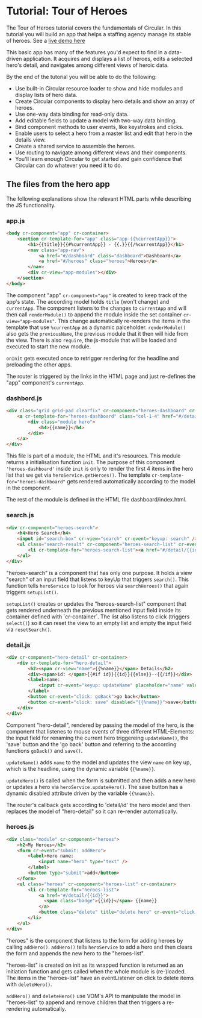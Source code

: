 # Tutorial: Tour of Heroes

The Tour of Heroes tutorial covers the fundamentals of Circular.
In this tutorial you will build an app that helps a staffing agency manage its stable of heroes. See a [live demo here](https://pitpik.github.io/circularjs/heroes)

This basic app has many of the features you'd expect to find in a data-driven application. It acquires and displays a list of heroes, edits a selected hero's detail, and navigates among different views of heroic data.

By the end of the tutorial you will be able to do the following:

 - Use built-in Circular resource loader to show and hide modules and display lists of hero data.
 - Create Circular components to display hero details and show an array of heroes.
 - Use one-way data binding for read-only data.
 - Add editable fields to update a model with two-way data binding.
 - Bind component methods to user events, like keystrokes and clicks.
 - Enable users to select a hero from a master list and edit that hero in the details view.
 - Create a shared service to assemble the heroes.
 - Use routing to navigate among different views and their components.
 - You'll learn enough Circular to get started and gain confidence that Circular can do whatever you need it to do.


## The files from the hero app

The following explanations show the relevant HTML parts while describing the JS functionality.


### app.js

```HTML
<body cr-component="app" cr-container>
    <section cr-template-for="app" class="app-{{%currentApp}}">
        <h1>{{title}}{{#%currentApp}} - {{.}}{{/%currentApp}}</h1>
        <nav class="app-nav">
            <a href="#/dashboard" class="dashboard">Dashboard</a>
            <a href="#/heroes" class="heroes">Heroes</a>
        </nav>
        <div cr-view="app-modules"></div>
    </section>
</body>
```

The component "app" `cr-component="app"` is created to keep track of the app's state. The according model holds `title` (won't change) and `currentApp`.
The component listens to the changes to `currentApp` and will then call `renderModule()` to append the module inside the set container `cr-view="app-modules"`. This change automatically re-renders the items in the template that use `%currentApp` as a dynamic palceholder.
`renderModule()` also gets the `previousName`, the previous module that it then will hide from the view. There is also `require`, the js-module that will be loaded and executed to start the new module.

`onInit` gets executed once to retrigger rendering for the headline and preloading the other apps.

The router is triggered by the links in the HTML page and just re-defines the "app" component's `currentApp`.


### dashbord.js

```HTML
<div class="grid grid-pad clearfix" cr-component="heroes-dashboard" cr-container>
    <a cr-template-for="heroes-dashboard" class="col-1-4" href="#/detail/{{id}}">
        <div class="module hero">
            <h4>{{name}}</h4>
        </div>
    </a>
</div>
```

This file is part of a module, the HTML and it's resources. This module returns a initialisation function `init`. The purpose of this component ```'heroes-dashboard'``` inside `init` is only to render the first 4 items in the hero list that we get via `heroService.getHeroes()`. The template ```cr-template-for="heroes-dashboard"``` gets rendered automatically according to the model in the component.

The rest of the module is defined in the HTML file dashboard/index.html.


### search.js

```HTML
<div cr-component="heroes-search">
    <h4>Hero Search</h4>
    <input id="search-box" cr-view="search" cr-event="keyup: search" />
    <ul class="search-result" cr-component="heroes-search-list" cr-event="click: select" cr-container>
        <li cr-template-for="heroes-search-list"><a href="#/detail/{{id}}">{{name}}</a></li>
    </ul>
</div>
```

"heroes-search" is a component that has only one purpose. It holds a view "search" of an input field that listens to keyUp that triggers `search()`. This function tells `heroService` to look for heroes via `searchHeroes()` that again triggers `setupList()`.

`setupList()` creates or updates the "heroes-search-list" component that gets rendered underneath the previous mentioned input field inside its container defined with ´cr-container´.
The list also listens to click (triggers `select()`) so it can reset the view to an empty list and empty the input field via `resetSearch()`.


### detail.js

```HTML
<div cr-component="hero-detail" cr-container>
    <div cr-template-for="hero-detail">
        <h2><span cr-view="name">{{%name}}</span> Details</h2>
        <div><span>id: </span>{{#if id}}{{id}}{{else}}--{{/if}}</div>
        <label>name:
            <input cr-event="keyup: updateName" placeholder="name" value="{{name}}" />
        </label>
        <button cr-event="click: goBack">go back</button>
        <button cr-event="click: save" disabled="{{%name}}">save</button>
    </div>
</div>
```

Component "hero-detail", rendered by passing the model of the hero, is the component that listenes to mouse events of three different HTML-Elements: the input field for renaming the current hero triggereing `updateName()`, the 'save' button and the 'go back' button and referring to the according functions `goBack()` and `save()`.

`updateName()` adds `name` to the model and updates the view `name` on key up, which is the headline, using the dynamic variable `{{%name}}`.

`updateHero()` is called when the form is submitted and then adds a new hero or updates a hero via `heroService.updateHero()`. The save button has a dynamic disabled attribute driven by the variable `{{%name}}`.

The router's callback gets according to 'detail/id' the hero model and then replaces the model of "hero-detail" so it can re-render automatically.


### heroes.js

```HTML
<div class="module" cr-component="heroes">
    <h2>My Heroes</h2>
    <form cr-event="submit: addHero">
        <label>Hero name:
            <input name="hero" type="text" />
        </label>
        <button type="submit">add</button>
    </form>
    <ul class="heroes" cr-component="heroes-list" cr-container>
        <li cr-template-for="heroes-list">
            <a href="#/detail/{{id}}">
              <span class="badge">{{id}}</span> {{name}}
            </a>
            <button class="delete" title="delete hero" cr-event="click: deleteHero">x</button>
        </li>
    </ul>
</div>
```

"heroes" is the component that listens to the form for adding heroes by calling `addHero()`.
`addHero()` tells `heroService` to add a hero and then clears the form and appends the new hero to the "heroes-list".

"heroes-list" is created on init as its wrapped function is returned as an initiation function and gets called when the
whole module is (re-)loaded.
The items in the "heroes-list" have an eventListener on click to delete items with `deleteHero()`.

`addHero()` and `deleteHero()` use VOM's API to manipulate the model in "heroes-list" to append and remove children that then triggers a re-rendering automatically.

